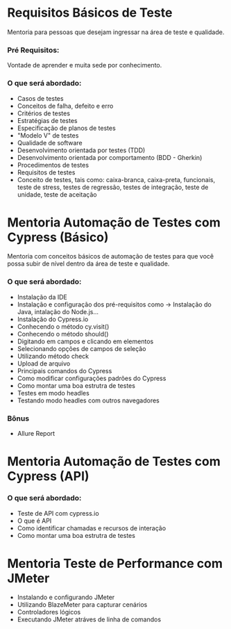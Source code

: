 # Requisitos Básicos de Teste
Mentoria para pessoas que desejam ingressar na área de teste e qualidade.

### Pré Requisitos:

Vontade de aprender e muita sede por conhecimento.

### O que será abordado:

* Casos de testes
* Conceitos de falha, defeito e erro
* Critérios de testes
* Estratégias de testes
* Especificação de planos de testes
* "Modelo V" de testes
* Qualidade de software
* Desenvolvimento orientada por testes (TDD)
* Desenvolvimento orientada por comportamento (BDD - Gherkin)
* Procedimentos de testes
* Requisitos de testes
* Conceito de testes, tais como: caixa-branca, caixa-preta, funcionais, teste de stress, testes de regressão, testes de integração, teste de unidade, teste de aceitação

# Mentoria Automação de Testes com Cypress (Básico)
Mentoria com conceitos básicos de automação de testes para que você possa subir de nível dentro da área de teste e qualidade.

### O que será abordado:

* Instalação da IDE
* Instalação e configuração dos pré-requisitos como -> Instalação do Java, intalação do Node.js...
* Instalação do Cypress.io
* Conhecendo o método cy.visit()
* Conhecendo o método should()
* Digitando em campos e clicando em elementos
* Selecionando opções de campos de seleção
* Utilizando método check
* Upload de arquivo
* Principais comandos do Cypress
* Como modificar configurações padrões do Cypress
* Como montar uma boa estrutra de testes 
* Testes em modo headles
* Testando modo headles com outros navegadores

### Bônus

* Allure Report

# Mentoria Automação de Testes com Cypress (API)

### O que será abordado:

* Teste de API com cypress.io
* O que é API
* Como identificar chamadas e recursos de interação
* Como montar uma boa estrutra de testes

# Mentoria Teste de Performance com JMeter

* Instalando e configurando JMeter
* Utilizando BlazeMeter para capturar cenários
* Controladores lógicos
* Executando JMeter atráves de linha de comandos
